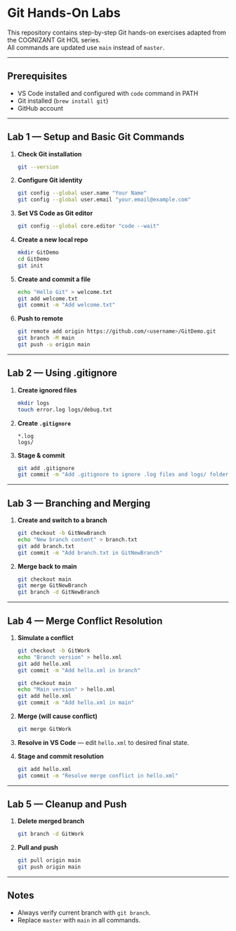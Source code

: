 # Git Hands-On Labs 

This repository contains step-by-step Git hands-on exercises adapted from the COGNIZANT Git HOL series.  
All commands are updated  use `main` instead of `master`.

---

## Prerequisites
- VS Code installed and configured with `code` command in PATH
- Git installed (`brew install git`)
- GitHub account

---

## Lab 1 — Setup and Basic Git Commands

1. **Check Git installation**
   ```bash
   git --version
   ```

2. **Configure Git identity**
   ```bash
   git config --global user.name "Your Name"
   git config --global user.email "your.email@example.com"
   ```

3. **Set VS Code as Git editor**
   ```bash
   git config --global core.editor "code --wait"
   ```

4. **Create a new local repo**
   ```bash
   mkdir GitDemo
   cd GitDemo
   git init
   ```

5. **Create and commit a file**
   ```bash
   echo "Hello Git" > welcome.txt
   git add welcome.txt
   git commit -m "Add welcome.txt"
   ```

6. **Push to remote**
   ```bash
   git remote add origin https://github.com/<username>/GitDemo.git
   git branch -M main
   git push -u origin main
   ```

---

## Lab 2 — Using .gitignore

1. **Create ignored files**
   ```bash
   mkdir logs
   touch error.log logs/debug.txt
   ```

2. **Create `.gitignore`**
   ```
   *.log
   logs/
   ```

3. **Stage & commit**
   ```bash
   git add .gitignore
   git commit -m "Add .gitignore to ignore .log files and logs/ folder"
   ```

---

## Lab 3 — Branching and Merging

1. **Create and switch to a branch**
   ```bash
   git checkout -b GitNewBranch
   echo "New branch content" > branch.txt
   git add branch.txt
   git commit -m "Add branch.txt in GitNewBranch"
   ```

2. **Merge back to main**
   ```bash
   git checkout main
   git merge GitNewBranch
   git branch -d GitNewBranch
   ```

---

## Lab 4 — Merge Conflict Resolution

1. **Simulate a conflict**
   ```bash
   git checkout -b GitWork
   echo "Branch version" > hello.xml
   git add hello.xml
   git commit -m "Add hello.xml in branch"

   git checkout main
   echo "Main version" > hello.xml
   git add hello.xml
   git commit -m "Add hello.xml in main"
   ```

2. **Merge (will cause conflict)**
   ```bash
   git merge GitWork
   ```

3. **Resolve in VS Code** — edit `hello.xml` to desired final state.

4. **Stage and commit resolution**
   ```bash
   git add hello.xml
   git commit -m "Resolve merge conflict in hello.xml"
   ```

---

## Lab 5 — Cleanup and Push

1. **Delete merged branch**
   ```bash
   git branch -d GitWork
   ```

2. **Pull and push**
   ```bash
   git pull origin main
   git push origin main
   ```

---

## Notes
- Always verify current branch with `git branch`.
- Replace `master` with `main` in all commands.

